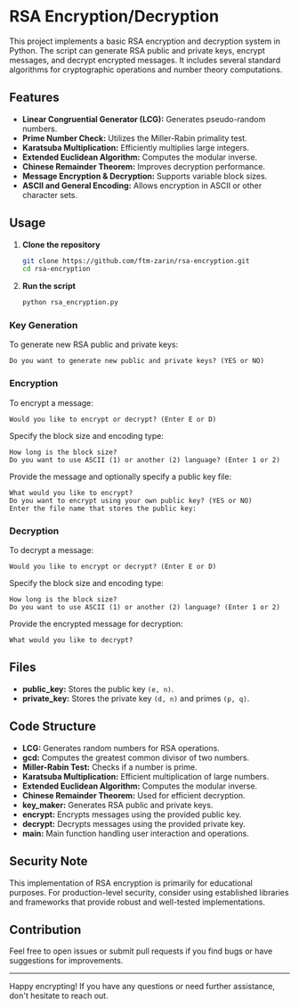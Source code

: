 # RSA Encryption/Decryption

This project implements a basic RSA encryption and decryption system in Python. The script can generate RSA public and private keys, encrypt messages, and decrypt encrypted messages. It includes several standard algorithms for cryptographic operations and number theory computations.

## Features

- **Linear Congruential Generator (LCG):** Generates pseudo-random numbers.
- **Prime Number Check:** Utilizes the Miller-Rabin primality test.
- **Karatsuba Multiplication:** Efficiently multiplies large integers.
- **Extended Euclidean Algorithm:** Computes the modular inverse.
- **Chinese Remainder Theorem:** Improves decryption performance.
- **Message Encryption & Decryption:** Supports variable block sizes.
- **ASCII and General Encoding:** Allows encryption in ASCII or other character sets.


## Usage

1. **Clone the repository**
    ```sh
    git clone https://github.com/ftm-zarin/rsa-encryption.git
    cd rsa-encryption
    ```

2. **Run the script**
    ```sh
    python rsa_encryption.py
    ```

### Key Generation

To generate new RSA public and private keys:
```plaintext
Do you want to generate new public and private keys? (YES or NO)
```

### Encryption

To encrypt a message:
```plaintext
Would you like to encrypt or decrypt? (Enter E or D)
```
Specify the block size and encoding type:
```plaintext
How long is the block size?
Do you want to use ASCII (1) or another (2) language? (Enter 1 or 2)
```

Provide the message and optionally specify a public key file:
```plaintext
What would you like to encrypt?
Do you want to encrypt using your own public key? (YES or NO)
Enter the file name that stores the public key: 
```

### Decryption

To decrypt a message:
```plaintext
Would you like to encrypt or decrypt? (Enter E or D)
```
Specify the block size and encoding type:
```plaintext
How long is the block size?
Do you want to use ASCII (1) or another (2) language? (Enter 1 or 2)
```

Provide the encrypted message for decryption:
```plaintext
What would you like to decrypt?
```

## Files

- **public_key:** Stores the public key `(e, n)`.
- **private_key:** Stores the private key `(d, n)` and primes `(p, q)`.

## Code Structure

- **LCG:** Generates random numbers for RSA operations.
- **gcd:** Computes the greatest common divisor of two numbers.
- **Miller-Rabin Test:** Checks if a number is prime.
- **Karatsuba Multiplication:** Efficient multiplication of large numbers.
- **Extended Euclidean Algorithm:** Computes the modular inverse.
- **Chinese Remainder Theorem:** Used for efficient decryption.
- **key_maker:** Generates RSA public and private keys.
- **encrypt:** Encrypts messages using the provided public key.
- **decrypt:** Decrypts messages using the provided private key.
- **main:** Main function handling user interaction and operations.

## Security Note

This implementation of RSA encryption is primarily for educational purposes. For production-level security, consider using established libraries and frameworks that provide robust and well-tested implementations.

## Contribution

Feel free to open issues or submit pull requests if you find bugs or have suggestions for improvements.

---

Happy encrypting! If you have any questions or need further assistance, don't hesitate to reach out.
